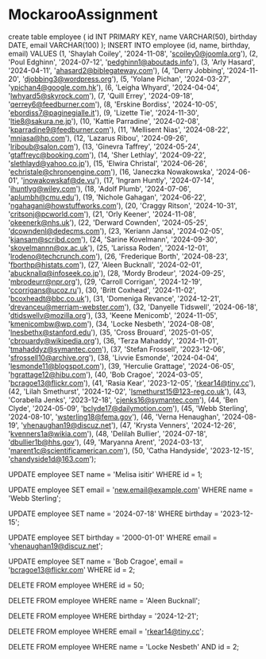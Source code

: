 # MockarooAssignment
create table employee (
	id INT PRIMARY KEY,
	name VARCHAR(50),
	birthday DATE,
	email VARCHAR(100)
);
INSERT INTO employee (id, name, birthday, email) VALUES
(1, 'Shaylah Coiley', '2024-11-08', 'scoiley0@joomla.org'),
(2, 'Poul Edghinn', '2024-07-12', 'pedghinn1@aboutads.info'),
(3, 'Arly Hasard', '2024-04-11', 'ahasard2@biblegateway.com'),
(4, 'Derry Jobbing', '2024-11-20', 'djobbing3@wordpress.org'),
(5, 'Yolane Pichan', '2024-03-27', 'ypichan4@google.com.hk'),
(6, 'Leigha Whyard', '2024-04-04', 'lwhyard5@skyrock.com'),
(7, 'Quill Errey', '2024-09-18', 'qerrey6@feedburner.com'),
(8, 'Erskine Bordiss', '2024-10-05', 'ebordiss7@paginegialle.it'),
(9, 'Lizette Tie', '2024-11-30', 'ltie8@sakura.ne.jp'),
(10, 'Kattie Parradine', '2024-02-08', 'kparradine9@feedburner.com'),
(11, 'Mellisent Nias', '2024-08-22', 'mniasa@hp.com'),
(12, 'Lazarus Ribou', '2024-09-26', 'lriboub@salon.com'),
(13, 'Ginevra Taffrey', '2024-05-24', 'gtaffreyc@booking.com'),
(14, 'Sher Lethlay', '2024-09-22', 'slethlayd@yahoo.co.jp'),
(15, 'Elwira Christal', '2024-06-26', 'echristale@chronoengine.com'),
(16, 'Janeczka Nowakowska', '2024-06-01', 'jnowakowskaf@de.vu'),
(17, 'Ingram Huntly', '2024-07-14', 'ihuntlyg@wiley.com'),
(18, 'Adolf Plumb', '2024-07-06', 'aplumbh@cmu.edu'),
(19, 'Nichole Gahagan', '2024-06-22', 'ngahagani@howstuffworks.com'),
(20, 'Craggy Ritson', '2024-10-31', 'critsonj@pcworld.com'),
(21, 'Orly Keener', '2024-11-08', 'okeenerk@nhs.uk'),
(22, 'Derward Cownden', '2024-05-25', 'dcowndenl@dedecms.com'),
(23, 'Keriann Jansa', '2024-02-05', 'kjansam@scribd.com'),
(24, 'Sarine Kovelmann', '2024-09-30', 'skovelmannn@ox.ac.uk'),
(25, 'Larissa Roden', '2024-12-01', 'lrodeno@techcrunch.com'),
(26, 'Frederique Borth', '2024-08-23', 'fborthp@histats.com'),
(27, 'Aleen Bucknall', '2024-02-01', 'abucknallq@infoseek.co.jp'),
(28, 'Mordy Brodeur', '2024-09-25', 'mbrodeurr@npr.org'),
(29, 'Carroll Corrigan', '2024-12-19', 'ccorrigans@ucoz.ru'),
(30, 'Britt Coxhead', '2024-11-02', 'bcoxheadt@bbc.co.uk'),
(31, 'Domeniga Revance', '2024-12-21', 'drevanceu@merriam-webster.com'),
(32, 'Danyelle Tidswell', '2024-06-18', 'dtidswellv@mozilla.org'),
(33, 'Keene Menicomb', '2024-11-05', 'kmenicombw@wp.com'),
(34, 'Locke Nesbeth', '2024-08-08', 'lnesbethx@stanford.edu'),
(35, 'Cross Brouard', '2025-01-05', 'cbrouardy@wikipedia.org'),
(36, 'Terza Mahaddy', '2024-11-01', 'tmahaddyz@symantec.com'),
(37, 'Stefan Frossell', '2023-12-06', 'sfrossell10@archive.org'),
(38, 'Livvie Esmonde', '2024-04-04', 'lesmonde11@blogspot.com'),
(39, 'Herculie Grattage', '2024-06-05', 'hgrattage12@hibu.com'),
(40, 'Bob Cragoe', '2024-03-05', 'bcragoe13@flickr.com'),
(41, 'Rasia Kear', '2023-12-05', 'rkear14@tiny.cc'),
(42, 'Lilah Smethurst', '2024-12-02', 'lsmethurst15@123-reg.co.uk'),
(43, 'Corabella Jenks', '2023-12-18', 'cjenks16@symantec.com'),
(44, 'Ben Clyde', '2024-05-09', 'bclyde17@dailymotion.com'),
(45, 'Webb Sterling', '2024-08-10', 'wsterling18@fema.gov'),
(46, 'Verna Henaughan', '2024-08-19', 'vhenaughan19@discuz.net'),
(47, 'Krysta Venners', '2024-12-26', 'kvenners1a@wikia.com'),
(48, 'Delilah Bullier', '2024-07-18', 'dbullier1b@hhs.gov'),
(49, 'Maryanna Arent', '2024-03-13', 'marent1c@scientificamerican.com'),
(50, 'Catha Handyside', '2023-12-15', 'chandyside1d@163.com');

UPDATE employee
SET name = 'Melisa isitir'
WHERE id = 1;

UPDATE employee
SET email = 'new.email@example.com'
WHERE name = 'Webb Sterling';

UPDATE employee
SET name = '2024-07-18'
WHERE birthday = '2023-12-15';

UPDATE employee
SET birthday = '2000-01-01'
WHERE email = 'vhenaughan19@discuz.net';

UPDATE employee
SET name = 'Bob Cragoe', email = 'bcragoe13@flickr.com'
WHERE id = 2;

DELETE FROM employee
WHERE id = 50;

DELETE FROM employee
WHERE name = 'Aleen Bucknall';

DELETE FROM employee
WHERE birthday = '2024-12-21';

DELETE FROM employee
WHERE email = 'rkear14@tiny.cc';

DELETE FROM employee
WHERE name = 'Locke Nesbeth' AND id = 2;
